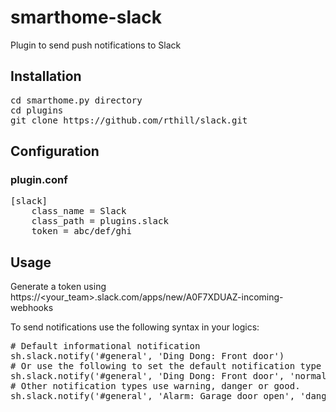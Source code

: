 # smarthome-slack
Plugin to send push notifications to Slack 

## Installation
<pre>
cd smarthome.py directory
cd plugins
git clone https://github.com/rthill/slack.git
</pre>

## Configuration
### plugin.conf
<pre>
[slack]
    class_name = Slack
    class_path = plugins.slack
    token = abc/def/ghi
</pre>

## Usage
Generate a token using https://<your_team>.slack.com/apps/new/A0F7XDUAZ-incoming-webhooks

To send notifications use the following syntax in your logics:

<pre>
# Default informational notification
sh.slack.notify('#general', 'Ding Dong: Front door')
# Or use the following to set the default notification type to normal
sh.slack.notify('#general', 'Ding Dong: Front door', 'normal')
# Other notification types use warning, danger or good.
sh.slack.notify('#general', 'Alarm: Garage door open', 'danger')
</pre>
